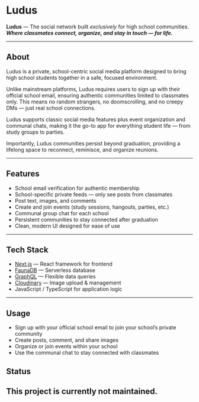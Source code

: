 # Ludus

**Ludus** — The social network built *exclusively* for high school communities.  
***Where classmates connect, organize, and stay in touch — for life.***

---

## About

Ludus is a private, school-centric social media platform designed to bring high school students together in a safe, focused environment.  

Unlike mainstream platforms, Ludus requires users to sign up with their official school email, ensuring authentic communities limited to classmates only. This means no random strangers, no doomscrolling, and no creepy DMs — just real school connections.  

Ludus supports classic social media features plus event organization and communal chats, making it the go-to app for everything student life — from study groups to parties.  

Importantly, Ludus communities persist beyond graduation, providing a lifelong space to reconnect, reminisce, and organize reunions.

---

## Features

- School email verification for authentic membership  
- School-specific private feeds — only see posts from classmates  
- Post text, images, and comments  
- Create and join events (study sessions, hangouts, parties, etc.)  
- Communal group chat for each school  
- Persistent communities to stay connected after graduation  
- Clean, modern UI designed for ease of use  
---


## Tech Stack

- [Next.js](https://nextjs.org/) — React framework for frontend  
- [FaunaDB](https://fauna.com/) — Serverless database  
- [GraphQL](https://graphql.org/) — Flexible data queries  
- [Cloudinary](https://cloudinary.com/) — Image upload & management  
- JavaScript / TypeScript for application logic  
---
## Usage

- Sign up with your official school email to join your school’s private community  
- Create posts, comment, and share images  
- Organize or join events within your school  
- Use the communal chat to stay connected with classmates  


## Status

This project is currently **not maintained**.  
---
